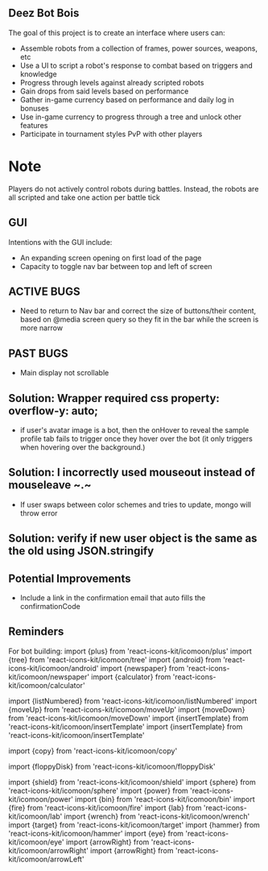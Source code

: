 ## Deez Bot Bois

The goal of this project is to create an interface where users can:
- Assemble robots from a collection of frames, power sources, weapons, etc
- Use a UI to script a robot's response to combat based on triggers and knowledge
- Progress through levels against already scripted robots
- Gain drops from said levels based on performance
- Gather in-game currency based on performance and daily log in bonuses
- Use in-game currency to progress through a tree and unlock other features
- Participate in tournament styles PvP with other players

# Note

Players do not actively control robots during battles.
Instead, the robots are all scripted and take one action per battle tick

## GUI

Intentions with the GUI include:
- An expanding screen opening on first load of the page
- Capacity to toggle nav bar between top and left of screen 


## ACTIVE BUGS

- Need to return to Nav bar and correct the size of buttons/their content, based on @media screen query so they fit in the bar while the screen is more narrow




## PAST BUGS

- Main display not scrollable
## Solution: Wrapper required css property: overflow-y: auto;

- if user's avatar image is a bot, then the onHover to reveal the sample profile tab fails to trigger once they hover over the bot (it only triggers when hovering over the background.)
## Solution: I incorrectly used mouseout instead of mouseleave ~.~

- If user swaps between color schemes and tries to update, mongo will throw error
## Solution: verify if new user object is the same as the old using JSON.stringify

## Potential Improvements


- Include a link in the confirmation email that auto fills the confirmationCode

## Reminders

For bot building:
import {plus} from 'react-icons-kit/icomoon/plus'
import {tree} from 'react-icons-kit/icomoon/tree'
import {android} from 'react-icons-kit/icomoon/android'
import {newspaper} from 'react-icons-kit/icomoon/newspaper'
import {calculator} from 'react-icons-kit/icomoon/calculator'

import {listNumbered} from 'react-icons-kit/icomoon/listNumbered'
import {moveUp} from 'react-icons-kit/icomoon/moveUp'
import {moveDown} from 'react-icons-kit/icomoon/moveDown'
import {insertTemplate} from 'react-icons-kit/icomoon/insertTemplate'
import {insertTemplate} from 'react-icons-kit/icomoon/insertTemplate'


import {copy} from 'react-icons-kit/icomoon/copy'

import {floppyDisk} from 'react-icons-kit/icomoon/floppyDisk'

import {shield} from 'react-icons-kit/icomoon/shield'
import {sphere} from 'react-icons-kit/icomoon/sphere'
import {power} from 'react-icons-kit/icomoon/power'
import {bin} from 'react-icons-kit/icomoon/bin'
import {fire} from 'react-icons-kit/icomoon/fire'
import {lab} from 'react-icons-kit/icomoon/lab'
import {wrench} from 'react-icons-kit/icomoon/wrench'
import {target} from 'react-icons-kit/icomoon/target'
import {hammer} from 'react-icons-kit/icomoon/hammer'
import {eye} from 'react-icons-kit/icomoon/eye'
import {arrowRight} from 'react-icons-kit/icomoon/arrowRight'
import {arrowRight} from 'react-icons-kit/icomoon/arrowLeft'
